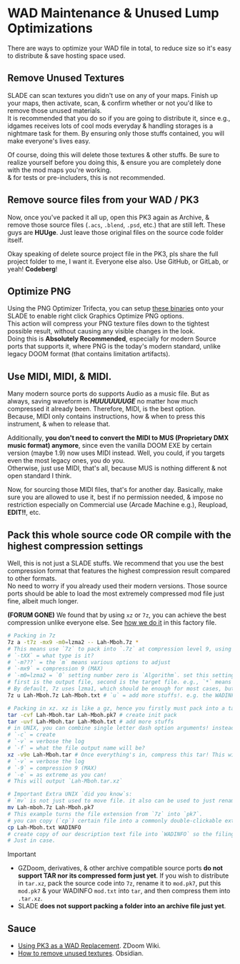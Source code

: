 # WAD Maintenance & Unused Lump Optimizations

There are ways to optimize your WAD file in total, to reduce size so it's easy to distribute & save hosting space used.

## Remove Unused Textures

SLADE can scan textures you didn't use on any of your maps. Finish up your maps, then activate, scan, & confirm whether or not you'd like to remove those unused materials.  
It is recommended that you do so if you are going to distribute it, since e.g., idgames receives lots of cool mods everyday & handling storages is a nightmare task for them. By ensuring only those stuffs contained, you will make everyone's lives easy.

Of course, doing this will delete those textures & other stuffs. Be sure to realize yourself before you doing this, & ensure you are completely done with the mod maps you're working.  
& for tests or pre-includers, this is not recommended.

## Remove source files from your WAD / PK3

Now, once you've packed it all up, open this PK3 again as Archive, & remove those source files (`.acs`, `.blend`, `.psd`, etc.) that are still left. These guys are **HUUge**. Just leave those original files on the source code folder itself.

Okay speaking of delete source project file in the PK3, pls share the full project folder to me, I want it. Everyone else also. Use GitHub, or GitLab, or yeah! **Codeberg**!

## Optimize PNG

Using the PNG Optimizer Trifecta, you can setup [these binaries]() onto your SLADE to enable right click Graphics Optimize PNG options.  
This action will compress your PNG texture files down to the tightest possible result, without causing any visible changes in the look.  
Doing this is **Absolutely Recommended**, especially for modern Source ports that supports it, where PNG is the today's modern standard, unlike legacy DOOM format (that contains limitation artifacts).

## Use MIDI, MIDI, & **MIDI**.

Many modern source ports do supports Audio as a music file. But as always, saving waveform is ***HUUUUUUUGE*** no matter how much compressed it already been. Therefore, MIDI, is the best option.  
Because, MIDI only contains instructions, how & when to press this instrument, & when to release that.

Additionally, **you don't need to convert the MIDI to MUS (Proprietary DMX music format) anymore**, since even the vanilla DOOM EXE by certain version (maybe 1.9) now uses MIDI instead. Well, you could, if you targets even the most legacy ones, you do you.  
Otherwise, just use MIDI, that's all, because MUS is nothing different & not open standard I think.

Now, for sourcing those MIDI files, that's for another day. Basically, make sure you are allowed to use it, best if no permission needed, & impose no restriction especially on Commercial use (Arcade Machine e.g.), Reupload, **EDIT!!**, etc.

## Pack this whole source code OR compile with the highest compression settings

Well, this is not just a SLADE stuffs. We recommend that you use the best compression format that features the highest compression result compared to other formats.  
No need to worry if you already used their modern versions. Those source ports should be able to load the most extremely compressed mod file just fine, albeit much longer.

**(FORUM GONE)** We found that by using `xz` or `7z`, you can achieve the best compression unlike everyone else. See [how we do it](/.github/workflows/packAll.yml) in this factory file.

```sh
# Packing in 7z
7z a -t7z -mx9 -m0=lzma2 -- Lah-Mboh.7z *
# This means use `7z` to pack into `.7z` at compression level 9, using algorithm `lzma2`
# `-tXX` = what type is it?
# `-m???` = the `m` means various options to adjust
# `-mx9` = compression 9 (MAX)
# `-m0=lzma2 = `0` setting number zero is `Algorithm`. set this setting to `lzma2`, the best of the best right now. 
# first is the output file, second is the target file. e.g., `*` means everything right here, put into `Lah-Mboh.7z`.
# By default, 7z uses lzma1, which should be enough for most cases, but we rather use the most improvement there is.
7z u Lah-Mboh.7z Lah-Mboh.txt # `u` = add more stuffs!. e.g. the WADINFO file

# Packing in xz. xz is like a gz, hence you firstly must pack into a tape archive (`tar`)
tar -cvf Lah-Mboh.tar Lah-Mboh.pk7 # create init pack
tar -uvf Lah-Mboh.tar Lah-Mboh.txt # add more stuffs
# in UNIX, you can combine single letter dash option arguments! instead of `-u -v -f`, it becomes `-uvf`
# `-c` = create
# `-v` = verbose the log
# `-f` = what the file output name will be?
xz -v9e Lah-Mboh.tar # Once everything's in, compress this tar! This will replace the tar with the compressed `tar.xz` one
# `-v` = verbose the log
# `-9` = compression 9 (MAX)
# `-e` = as extreme as you can!
# This will output `Lah-Mboh.tar.xz`

# Important Extra UNIX `did you know`s:
# `mv` is not just used to move file. it also can be used to just rename a file in their same place!
mv Lah-mboh.7z Lah-Mboh.pk7
# This example turns the file extension from `7z` into `pk7`.
# you can copy (`cp`) certain file into a commonly double-clickable extension files or vice versa to a standard compliance one, e.g.
cp Lah-Mboh.txt WADINFO
# create copy of our description text file into `WADINFO` so the filing system we're uploading to can automatically find it & read from it.
# Just in case.
```

> [!IMPORTANT]
> - GZDoom, derivatives, & other archive compatible source ports **do not support TAR nor its compressed form just yet**. If you wish to distribute in `tar.xz`, pack the source code into `7z`, rename it to `mod.pk7`, put this `mod.pk7` & your WADINFO `mod.txt` into `tar`, and then compress them into `.tar.xz`.
> - SLADE **does not support packing a folder into an archive file just yet**. 


## Sauce

- [Using PK3 as a WAD Replacement](https://zdoom.org/wiki/Using_ZIPs_as_WAD_replacement). ZDoom Wiki.
- [How to remove unused textures](https://www.doomworld.com/forum/topic/143255-how-to-remove-unused-textures-from-your-maps/). Obsidian.